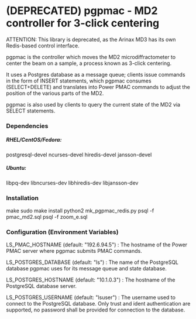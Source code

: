# (DEPRECATED) pgpmac - MD2 controller for 3-click centering 
ATTENTION: This library is deprecated, as the Arinax MD3 has its own Redis-based control interface.

pgpmac is the controller which moves the MD2 microdiffractometer to center the beam on a sample, a process known 
as 3-click centering.

It uses a Postgres database as a message queue; clients issue commands in the form of INSERT statements, which 
pgpmac consumes (SELECT+DELETE) and translates into Power PMAC commands to adjust the position of the various 
parts of the MD2.

pgpmac is also used by clients to query the current state of the MD2 via SELECT statements.

### Dependencies
##### RHEL/CentOS/Fedora:
postgresql-devel
ncurses-devel
hiredis-devel
jansson-devel

##### Ubuntu:
libpq-dev
libncurses-dev
libhiredis-dev
libjansson-dev

### Installation
make
sudo make install
python2 mk_pgpmac_redis.py
psql -f pmac_md2.sql
psql -f zoom_e.sql

### Configuration (Environment Variables)

LS_PMAC_HOSTNAME (default: "192.6.94.5") : The hostname of the Power PMAC server where pgpmac submits PMAC commands.

LS_POSTGRES_DATABASE (default: "ls") : The name of the PostgreSQL database pgpmac uses for its message queue and state database.

LS_POSTGRES_HOSTNAME (default: "10.1.0.3") : The hostname of the PostgreSQL database server.

LS_POSTGRES_USERNAME (default: "lsuser") : The username used to connect to the PostgreSQL database. Only trust and ident authentication are supported, no password shall be provided for connection to the database.
